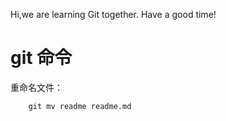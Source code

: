 Hi,we are learning Git together.
Have a good time!

# git 命令

重命名文件：

```
	git mv readme readme.md
```

